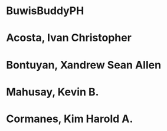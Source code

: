 # BuwisBuddyPH

# Acosta, Ivan Christopher
# Bontuyan, Xandrew Sean Allen
# Mahusay, Kevin B.
# Cormanes, Kim Harold A.